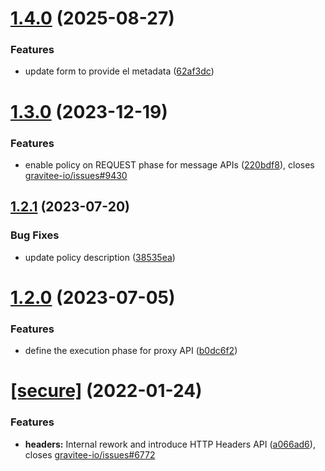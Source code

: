 # [1.4.0](https://github.com/gravitee-io/gravitee-policy-generate-http-signature/compare/1.3.0...1.4.0) (2025-08-27)


### Features

* update form to provide el metadata ([62af3dc](https://github.com/gravitee-io/gravitee-policy-generate-http-signature/commit/62af3dc4755fcb56cc1ce88da3e03db6c31938ad))

# [1.3.0](https://github.com/gravitee-io/gravitee-policy-generate-http-signature/compare/1.2.1...1.3.0) (2023-12-19)


### Features

* enable policy on REQUEST phase for message APIs ([220bdf8](https://github.com/gravitee-io/gravitee-policy-generate-http-signature/commit/220bdf834a1fdf12a694cecba0beb67589174c43)), closes [gravitee-io/issues#9430](https://github.com/gravitee-io/issues/issues/9430)

## [1.2.1](https://github.com/gravitee-io/gravitee-policy-generate-http-signature/compare/1.2.0...1.2.1) (2023-07-20)


### Bug Fixes

* update policy description ([38535ea](https://github.com/gravitee-io/gravitee-policy-generate-http-signature/commit/38535ea45ced55d74ce0789e5a90bfd25f68d97b))

# [1.2.0](https://github.com/gravitee-io/gravitee-policy-generate-http-signature/compare/1.1.0...1.2.0) (2023-07-05)


### Features

* define the execution phase for proxy API ([b0dc6f2](https://github.com/gravitee-io/gravitee-policy-generate-http-signature/commit/b0dc6f28bf55ae83a2a7ff4c9aeacd6c10ed2395))

# [[secure]](https://github.com/gravitee-io/gravitee-policy-generate-http-signature/compare/1.0.0...[secure]) (2022-01-24)


### Features

* **headers:** Internal rework and introduce HTTP Headers API ([a066ad6](https://github.com/gravitee-io/gravitee-policy-generate-http-signature/commit/a066ad669ee3d3b47ead2ccc4a268ef1c1a7a55e)), closes [gravitee-io/issues#6772](https://github.com/gravitee-io/issues/issues/6772)
